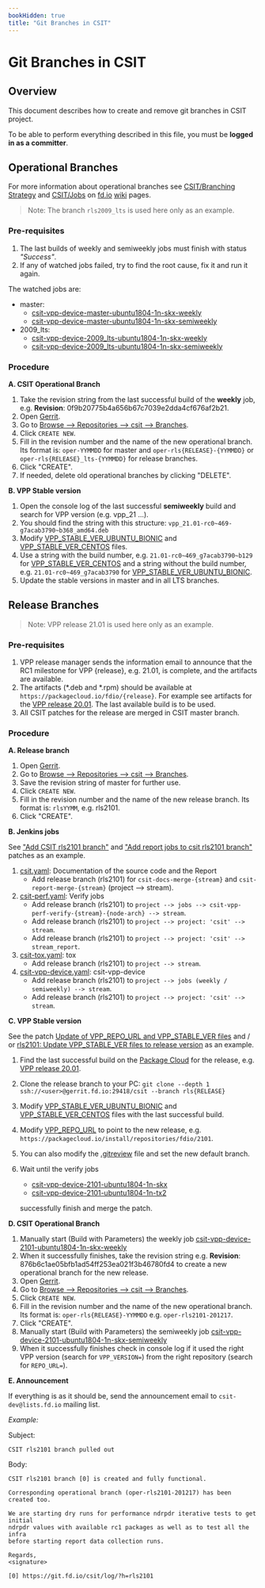 ```yaml
---
bookHidden: true
title: "Git Branches in CSIT"
---
```


# Git Branches in CSIT

## Overview

This document describes how to create and remove git branches in CSIT project.

To be able to perform everything described in this file, you must be **logged
in as a committer**.

## Operational Branches

For more information about operational branches see
[CSIT/Branching Strategy](https://wiki.fd.io/view/CSIT/Branching_Strategy) and
[CSIT/Jobs](https://wiki.fd.io/view/CSIT/Jobs) on
[fd.io](https://fd.io) [wiki](https://wiki.fd.io/view/CSIT) pages.

> Note: The branch `rls2009_lts` is used here only as an example.

### Pre-requisites

1. The last builds of weekly and semiweekly jobs must finish with status
   *"Success"*.
1. If any of watched jobs failed, try to find the root cause, fix it and run it
   again.

The watched jobs are:

- master:
  - [csit-vpp-device-master-ubuntu1804-1n-skx-weekly](https://jenkins.fd.io/view/csit/job/csit-vpp-device-master-ubuntu1804-1n-skx-weekly)
  - [csit-vpp-device-master-ubuntu1804-1n-skx-semiweekly](https://jenkins.fd.io/view/csit/job/csit-vpp-device-master-ubuntu1804-1n-skx-semiweekly)
- 2009_lts:
  - [csit-vpp-device-2009_lts-ubuntu1804-1n-skx-weekly](https://jenkins.fd.io/view/csit/job/csit-vpp-device-2009_lts-ubuntu1804-1n-skx-weekly)
  - [csit-vpp-device-2009_lts-ubuntu1804-1n-skx-semiweekly](https://jenkins.fd.io/view/csit/job/csit-vpp-device-2009_lts-ubuntu1804-1n-skx-semiweekly)

### Procedure

**A. CSIT Operational Branch**
1. Take the revision string from the last successful build of the **weekly**
   job, e.g. **Revision**: 0f9b20775b4a656b67c7039e2dda4cf676af2b21.
1. Open [Gerrit](https://gerrit.fd.io).
1. Go to
   [Browse --> Repositories --> csit --> Branches](https://gerrit.fd.io/r/admin/repos/csit,branches).
1. Click `CREATE NEW`.
1. Fill in the revision number and the name of the new operational branch. Its
   format is: `oper-YYMMDD` for master and `oper-rls{RELEASE}-{YYMMDD}` or
   `oper-rls{RELEASE}_lts-{YYMMDD}` for release branches.
1. Click "CREATE".
1. If needed, delete old operational branches by clicking "DELETE".

**B. VPP Stable version**
1. Open the console log of the last successful **semiweekly** build and search
   for VPP version (e.g. vpp_21 ...).
1. You should find the string with this structure:
   `vpp_21.01-rc0~469-g7acab3790~b368_amd64.deb`
1. Modify [VPP_STABLE_VER_UBUNTU_BIONIC](../../VPP_STABLE_VER_UBUNTU_BIONIC)
   and [VPP_STABLE_VER_CENTOS](../../VPP_STABLE_VER_CENTOS) files.
1. Use a string with the build number, e.g. `21.01-rc0~469_g7acab3790~b129`
   for [VPP_STABLE_VER_CENTOS](../../VPP_STABLE_VER_CENTOS) and a string
   without the build number, e.g. `21.01-rc0~469_g7acab3790` for
   [VPP_STABLE_VER_UBUNTU_BIONIC](../../VPP_STABLE_VER_UBUNTU_BIONIC).
1. Update the stable versions in master and in all LTS branches.

## Release Branches

> Note: VPP release 21.01 is used here only as an example.

### Pre-requisites

1. VPP release manager sends the information email to announce that the RC1
   milestone for VPP {release}, e.g. 21.01, is complete, and the artifacts are
   available.
1. The artifacts (*.deb and *.rpm) should be available at
   `https://packagecloud.io/fdio/{release}`. For example see artifacts for the
   [VPP release 20.01](https://packagecloud.io/fdio/2101). The last available
   build is to be used.
1. All CSIT patches for the release are merged in CSIT master branch.

### Procedure

**A. Release branch**

1. Open [Gerrit](https://gerrit.fd.io).
1. Go to
   [Browse --> Repositories --> csit --> Branches](https://gerrit.fd.io/r/admin/repos/csit,branches).
1. Save the revision string of master for further use.
1. Click `CREATE NEW`.
1. Fill in the revision number and the name of the new release branch. Its
   format is: `rlsYYMM`, e.g. rls2101.
1. Click "CREATE".

**B. Jenkins jobs**

See ["Add CSIT rls2101 branch"](https://gerrit.fd.io/r/c/ci-management/+/30439)
and ["Add report jobs to csit rls2101 branch"](https://gerrit.fd.io/r/c/ci-management/+/30462)
patches as an example.

1. [csit.yaml](https://github.com/FDio/ci-management/blob/master/jjb/csit/csit.yaml):
   Documentation of the source code and the Report
   - Add release branch (rls2101) for `csit-docs-merge-{stream}` and
     `csit-report-merge-{stream}` (project --> stream).
1. [csit-perf.yaml](https://github.com/FDio/ci-management/blob/master/jjb/csit/csit-perf.yaml):
   Verify jobs
   - Add release branch (rls2101) to `project --> jobs -->
     csit-vpp-perf-verify-{stream}-{node-arch} --> stream`.
   - Add release branch (rls2101) to `project --> project: 'csit' --> stream`.
   - Add release branch (rls2101) to `project --> project: 'csit' --> stream_report`.
1. [csit-tox.yaml](https://github.com/FDio/ci-management/blob/master/jjb/csit/csit-tox.yaml):
   tox
   - Add release branch (rls2101) to `project --> stream`.
1. [csit-vpp-device.yaml](https://github.com/FDio/ci-management/blob/master/jjb/csit/csit-vpp-device.yaml):
   csit-vpp-device
   - Add release branch (rls2101) to `project --> jobs (weekly / semiweekly) --> stream`.
   - Add release branch (rls2101) to `project --> project: 'csit' --> stream`.

**C. VPP Stable version**

See the patch
[Update of VPP_REPO_URL and VPP_STABLE_VER files](https://gerrit.fd.io/r/c/csit/+/30461)
and / or
[rls2101: Update VPP_STABLE_VER files to release version](https://gerrit.fd.io/r/c/csit/+/30976)
as an example.

1. Find the last successful build on the
   [Package Cloud](https://packagecloud.io) for the release, e.g.
   [VPP release 20.01](https://packagecloud.io/fdio/2101).
1. Clone the release branch to your PC:
   `git clone --depth 1 ssh://<user>@gerrit.fd.io:29418/csit --branch rls{RELEASE}`
1. Modify [VPP_STABLE_VER_UBUNTU_BIONIC](../../VPP_STABLE_VER_UBUNTU_BIONIC)
   and [VPP_STABLE_VER_CENTOS](../../VPP_STABLE_VER_CENTOS) files with the last
   successful build.
1. Modify [VPP_REPO_URL](../../VPP_REPO_URL) to point to the new release, e.g.
   `https://packagecloud.io/install/repositories/fdio/2101`.
1. You can also modify the [.gitreview](../../.gitreview) file and set the new
   default branch.
1. Wait until the verify jobs
   - [csit-vpp-device-2101-ubuntu1804-1n-skx](https://jenkins.fd.io/job/csit-vpp-device-2101-ubuntu1804-1n-skx)
   - [csit-vpp-device-2101-ubuntu1804-1n-tx2](https://jenkins.fd.io/job/csit-vpp-device-2101-ubuntu1804-1n-tx2)

   successfully finish and merge the patch.

**D. CSIT Operational Branch**

1. Manually start (Build with Parameters) the weekly job
   [csit-vpp-device-2101-ubuntu1804-1n-skx-weekly](https://jenkins.fd.io/view/csit/job/csit-vpp-device-2101-ubuntu1804-1n-skx-weekly)
1. When it successfully finishes, take the revision string e.g. **Revision**:
   876b6c1ae05bfb1ad54ff253ea021f3b46780fd4 to create a new operational branch
   for the new release.
1. Open [Gerrit](https://gerrit.fd.io).
1. Go to
   [Browse --> Repositories --> csit --> Branches](https://gerrit.fd.io/r/admin/repos/csit,branches).
1. Click `CREATE NEW`.
1. Fill in the revision number and the name of the new operational branch. Its
   format is: `oper-rls{RELEASE}-YYMMDD` e.g. `oper-rls2101-201217`.
1. Click "CREATE".
1. Manually start (Build with Parameters) the semiweekly job
   [csit-vpp-device-2101-ubuntu1804-1n-skx-semiweekly](https://jenkins.fd.io/view/csit/job/csit-vpp-device-2101-ubuntu1804-1n-skx-semiweekly)
1. When it successfully finishes check in console log if it used the right VPP
   version (search for `VPP_VERSION=`) from the right repository (search for
   `REPO_URL=`).

**E. Announcement**

If everything is as it should be, send the announcement email to
`csit-dev@lists.fd.io` mailing list.

*Example:*

Subject:
```text
CSIT rls2101 branch pulled out
```

Body:
```text
CSIT rls2101 branch [0] is created and fully functional.

Corresponding operational branch (oper-rls2101-201217) has been created too.

We are starting dry runs for performance ndrpdr iterative tests to get initial
ndrpdr values with available rc1 packages as well as to test all the infra
before starting report data collection runs.

Regards,
<signature>

[0] https://git.fd.io/csit/log/?h=rls2101
```
